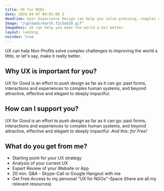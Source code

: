 ```yaml
---
title: UX for NGOs
date: 2016-04-07 09:01:00 Z
Headline: User Experience Design can help you solve pressing, complex social challenges.
Image: "/uploads/earth.f2c5ad19.gif"
ImageDesc: UX can help you make the world a bit better.
layout: landing
noindex: true
---
```


UX can help Non-Profits solve complex challenges to improving the world a little, or let's say, make it really better.

## Why UX is important for you?
UX for Good is an effort to push design as far as it can go: past forms, interactions and experiences to complex human systems, and beyond attractive, effective and elegant to deeply impactful.

## How can I support you?
UX for Good is an effort to push design as far as it can go: past forms, interactions and experiences to complex human systems, and beyond attractive, effective and elegant to deeply impactful. *And this: for Free!*

## What do you get from me?
- Starting point for your UX strategy
- Analysis of your current UX
- Expert Review of your Website or App
- 20 min. Q&A - Skype-Call or Google Hangout with me
- Get Free Access to my personal "UX for NGOs"-Space (there are all my relevant resources)
